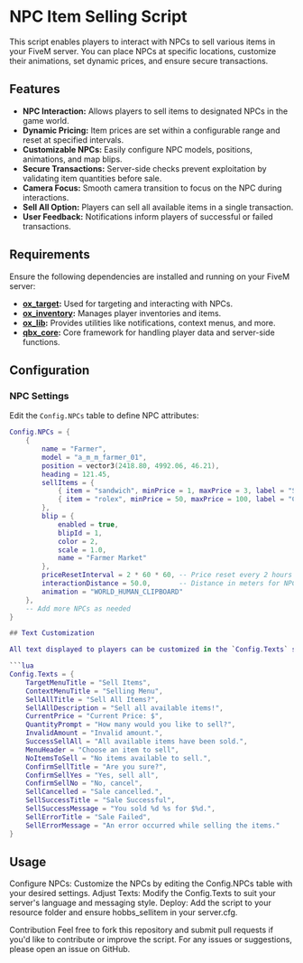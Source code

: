 # NPC Item Selling Script

This script enables players to interact with NPCs to sell various items in your FiveM server. You can place NPCs at specific locations, customize their animations, set dynamic prices, and ensure secure transactions.

## Features

- **NPC Interaction:** Allows players to sell items to designated NPCs in the game world.
- **Dynamic Pricing:** Item prices are set within a configurable range and reset at specified intervals.
- **Customizable NPCs:** Easily configure NPC models, positions, animations, and map blips.
- **Secure Transactions:** Server-side checks prevent exploitation by validating item quantities before sale.
- **Camera Focus:** Smooth camera transition to focus on the NPC during interactions.
- **Sell All Option:** Players can sell all available items in a single transaction.
- **User Feedback:** Notifications inform players of successful or failed transactions.

## Requirements

Ensure the following dependencies are installed and running on your FiveM server:

- **[ox_target](https://github.com/overextended/ox_target):** Used for targeting and interacting with NPCs.
- **[ox_inventory](https://github.com/overextended/ox_inventory):** Manages player inventories and items.
- **[ox_lib](https://github.com/overextended/ox_lib):** Provides utilities like notifications, context menus, and more.
- **[qbx_core](https://github.com/qbox-project/qbx_core):** Core framework for handling player data and server-side functions.

## Configuration

### NPC Settings
Edit the `Config.NPCs` table to define NPC attributes:

```lua
Config.NPCs = {
    {
        name = "Farmer",
        model = "a_m_m_farmer_01",
        position = vector3(2418.80, 4992.06, 46.21),
        heading = 121.45,
        sellItems = {
            { item = "sandwich", minPrice = 1, maxPrice = 3, label = "Sandwich", price = 0 },
            { item = "rolex", minPrice = 50, maxPrice = 100, label = "Gold Watch", price = 0 },
        },
        blip = {
            enabled = true,
            blipId = 1,
            color = 2,
            scale = 1.0,
            name = "Farmer Market"
        },
        priceResetInterval = 2 * 60 * 60, -- Price reset every 2 hours (in seconds)
        interactionDistance = 50.0,       -- Distance in meters for NPC spawn/despawn
        animation = "WORLD_HUMAN_CLIPBOARD"
    },
    -- Add more NPCs as needed
}

## Text Customization

All text displayed to players can be customized in the `Config.Texts` section:

```lua
Config.Texts = {
    TargetMenuTitle = "Sell Items",
    ContextMenuTitle = "Selling Menu",
    SellAllTitle = "Sell All Items?",
    SellAllDescription = "Sell all available items!",
    CurrentPrice = "Current Price: $",
    QuantityPrompt = "How many would you like to sell?",
    InvalidAmount = "Invalid amount.",
    SuccessSellAll = "All available items have been sold.",
    MenuHeader = "Choose an item to sell",
    NoItemsToSell = "No items available to sell.",
    ConfirmSellTitle = "Are you sure?",
    ConfirmSellYes = "Yes, sell all",
    ConfirmSellNo = "No, cancel",
    SellCancelled = "Sale cancelled.",
    SellSuccessTitle = "Sale Successful",
    SellSuccessMessage = "You sold %d %s for $%d.",
    SellErrorTitle = "Sale Failed",
    SellErrorMessage = "An error occurred while selling the items."
}
```

## Usage
Configure NPCs: Customize the NPCs by editing the Config.NPCs table with your desired settings.
Adjust Texts: Modify the Config.Texts to suit your server's language and messaging style.
Deploy: Add the script to your resource folder and ensure hobbs_sellitem in your server.cfg.

Contribution
Feel free to fork this repository and submit pull requests if you'd like to contribute or improve the script. For any issues or suggestions, please open an issue on GitHub.
